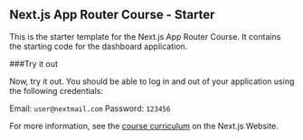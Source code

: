 ## Next.js App Router Course - Starter

This is the starter template for the Next.js App Router Course. It contains the starting code for the dashboard application.

###Try it out

Now, try it out. You should be able to log in and out of your application using the following credentials:

Email: ```user@nextmail.com```
Password: ```123456```

For more information, see the [course curriculum](https://nextjs.org/learn) on the Next.js Website.
